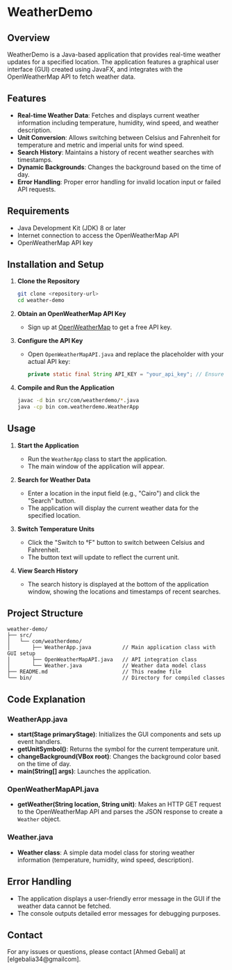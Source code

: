 # WeatherDemo

## Overview
WeatherDemo is a Java-based application that provides real-time weather updates for a specified location. The application features a graphical user interface (GUI) created using JavaFX, and integrates with the OpenWeatherMap API to fetch weather data.

## Features
- **Real-time Weather Data**: Fetches and displays current weather information including temperature, humidity, wind speed, and weather description.
- **Unit Conversion**: Allows switching between Celsius and Fahrenheit for temperature and metric and imperial units for wind speed.
- **Search History**: Maintains a history of recent weather searches with timestamps.
- **Dynamic Backgrounds**: Changes the background based on the time of day.
- **Error Handling**: Proper error handling for invalid location input or failed API requests.

## Requirements
- Java Development Kit (JDK) 8 or later
- Internet connection to access the OpenWeatherMap API
- OpenWeatherMap API key

## Installation and Setup
1. **Clone the Repository**
   ```sh
   git clone <repository-url>
   cd weather-demo
   ```

2. **Obtain an OpenWeatherMap API Key**
    - Sign up at [OpenWeatherMap](https://openweathermap.org/) to get a free API key.

3. **Configure the API Key**
    - Open `OpenWeatherMapAPI.java` and replace the placeholder with your actual API key:
      ```java
      private static final String API_KEY = "your_api_key"; // Ensure this is correct
      ```

4. **Compile and Run the Application**
   ```sh
   javac -d bin src/com/weatherdemo/*.java
   java -cp bin com.weatherdemo.WeatherApp
   ```

## Usage
1. **Start the Application**
    - Run the `WeatherApp` class to start the application.
    - The main window of the application will appear.

2. **Search for Weather Data**
    - Enter a location in the input field (e.g., "Cairo") and click the "Search" button.
    - The application will display the current weather data for the specified location.

3. **Switch Temperature Units**
    - Click the "Switch to °F" button to switch between Celsius and Fahrenheit.
    - The button text will update to reflect the current unit.

4. **View Search History**
    - The search history is displayed at the bottom of the application window, showing the locations and timestamps of recent searches.

## Project Structure
```
weather-demo/
├── src/
│   └── com/weatherdemo/
│       ├── WeatherApp.java          // Main application class with GUI setup
│       ├── OpenWeatherMapAPI.java   // API integration class
│       └── Weather.java             // Weather data model class
├── README.md                        // This readme file
└── bin/                             // Directory for compiled classes
```

## Code Explanation
### WeatherApp.java
- **start(Stage primaryStage)**: Initializes the GUI components and sets up event handlers.
- **getUnitSymbol()**: Returns the symbol for the current temperature unit.
- **changeBackground(VBox root)**: Changes the background color based on the time of day.
- **main(String[] args)**: Launches the application.

### OpenWeatherMapAPI.java
- **getWeather(String location, String unit)**: Makes an HTTP GET request to the OpenWeatherMap API and parses the JSON response to create a `Weather` object.

### Weather.java
- **Weather class**: A simple data model class for storing weather information (temperature, humidity, wind speed, description).

## Error Handling
- The application displays a user-friendly error message in the GUI if the weather data cannot be fetched.
- The console outputs detailed error messages for debugging purposes.

## Contact
For any issues or questions, please contact [Ahmed Gebali] at [elgebalia34@gmailcom].
